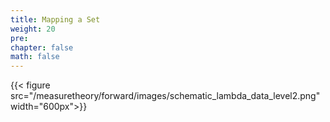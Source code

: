 ```yaml
---
title: Mapping a Set
weight: 20
pre: 
chapter: false
math: false
---
```


{{< figure src="/measuretheory/forward/images/schematic_lambda_data_level2.png"  width="600px">}}

